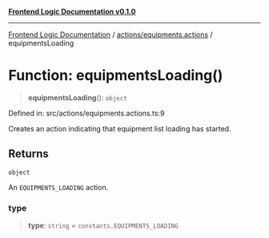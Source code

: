 [**Frontend Logic Documentation v0.1.0**](../../../README.md)

***

[Frontend Logic Documentation](../../../modules.md) / [actions/equipments.actions](../README.md) / equipmentsLoading

# Function: equipmentsLoading()

> **equipmentsLoading**(): `object`

Defined in: src/actions/equipments.actions.ts:9

Creates an action indicating that equipment list loading has started.

## Returns

`object`

An `EQUIPMENTS_LOADING` action.

### type

> **type**: `string` = `constants.EQUIPMENTS_LOADING`
